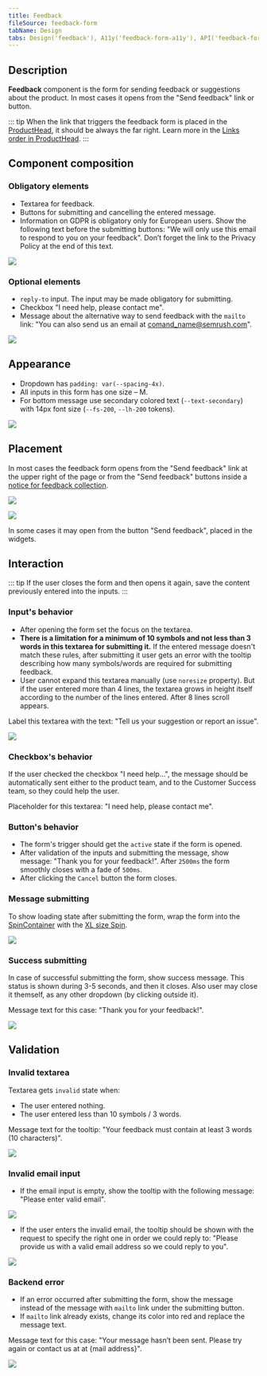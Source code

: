 ```yaml
---
title: Feedback
fileSource: feedback-form
tabName: Design
tabs: Design('feedback'), A11y('feedback-form-a11y'), API('feedback-form-api'), Example('feedback-form-code'), Changelog('feedback-form-changelog')
---
```


## Description

**Feedback** component is the form for sending feedback or suggestions about the product. In most cases it opens from the "Send feedback" link or button.

::: tip
When the link that triggers the feedback form is placed in the [ProductHead](/components/product-head/product-head), it should be always the far right. Learn more in the [Links order in ProductHead](/patterns/links-order/links-order).
:::

## Сomponent composition

### Obligatory elements

- Textarea for feedback.
- Buttons for submitting and cancelling the entered message.
- Information on GDPR is obligatory only for European users. Show the following text before the submitting buttons: "We will only use this email to respond to you on your feedback". Don’t forget the link to the Privacy Policy at the end of this text.

![](static/default.png)

### Optional elements

- `reply-to` input. The input may be made obligatory for submitting.
- Checkbox "I need help, please contact me".
- Message about the alternative way to send feedback with the `mailto` link: "You can also send us an email at comand_name@semrush.com".

![](static/options.png)

## Appearance

- Dropdown has `padding: var(--spacing-4x)`.
- All inputs in this form has one size – M.
- For bottom message use secondary colored text (`--text-secondary`) with 14px font size (`--fs-200`, `--lh-200` tokens).

![](static/send-feedback-sizes.png)

## Placement

In most cases the feedback form opens from the "Send feedback" link at the upper right of the page or from the "Send feedback" buttons inside a [notice for feedback collection](/patterns/feedback-yes-no/feedback-yes-no).

![](static/send-feedback.png)

![](static/send-feedback-notice.png)

In some cases it may open from the button "Send feedback", placed in the widgets.

## Interaction

::: tip
If the user closes the form and then opens it again, save the content previously entered into the inputs.
:::

### Input's behavior

- After opening the form set the focus on the textarea.
- **There is a limitation for a minimum of 10 symbols and not less than 3 words in this textarea for submitting it.** If the entered message doesn't match these rules, after submitting it user gets an error with the tooltip describing how many symbols/words are required for submitting feedback.
- User cannot expand this textarea manually (use `noresize` property). But if the user entered more than 4 lines, the textarea grows in height itself according to the number of the lines entered. After 8 lines scroll appears.

Label this textarea with the text: "Tell us your suggestion or report an issue".

![](static/scroll.png)

### Checkbox's behavior

If the user checked the checkbox "I need help...", the message should be automatically sent either to the product team, and to the Customer Success team, so they could help the user.

Placeholder for this textarea: "I need help, please contact me".

### Button's behavior

- The form's trigger should get the `active` state if the form is opened.
- After validation of the inputs and submitting the message, show message: "Thank you for your feedback!". After `2500ms` the form smoothly closes with a fade of `500ms`.
- After clicking the `Cancel` button the form closes.

### Message submitting

To show loading state after submitting the form, wrap the form into the [SpinContainer](/components/spin-container/spin-container) with the [XL size Spin](/components/spin/spin).

![](static/loading.png)

### Success submitting

In case of successful submitting the form, show success message. This status is shown during 3-5 seconds, and then it closes. Also user may close it themself, as any other dropdown (by clicking outside it).

Message text for this case: "Thank you for your feedback!".

![](static/success.png)

## Validation

### Invalid textarea

Textarea gets `invalid` state when:

- The user entered nothing.
- The user entered less than 10 symbols / 3 words.

Message text for the tooltip: "Your feedback must contain at least 3 words (10 characters)".

![](static/validation-1.png)

### Invalid email input

- If the email input is empty, show the tooltip with the following message: "Please enter valid email".

![](static/validation-2.png)

- If the user enters the invalid email, the tooltip should be shown with the request to specify the right one in order we could reply to: "Please provide us with a valid email address so we could reply to you".

![](static/validation-3.png)

### Backend error

- If an error occurred after submitting the form, show the message instead of the message with `mailto` link under the submitting button.
- If `mailto` link already exists, change its color into red and replace the message text.

Message text for this case: "Your message hasn’t been sent. Please try again or contact us at at {mail address}".

![](static/error.png)

